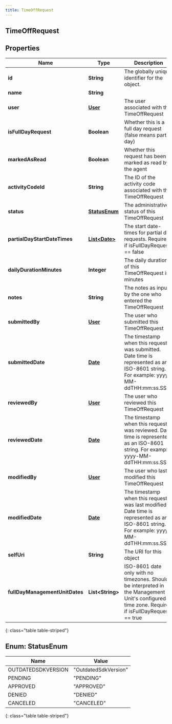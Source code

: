 ```yaml
---
title: TimeOffRequest
---
```

## TimeOffRequest


## Properties

| Name | Type | Description | Notes |
| ------------ | ------------- | ------------- | ------------- |
| **id** | **String** | The globally unique identifier for the object. |  [optional] |
| **name** | **String** |  |  [optional] |
| **user** | [**User**](User.html) | The user associated with this TimeOffRequest |  |
| **isFullDayRequest** | **Boolean** | Whether this is a full day request (false means partial day) |  |
| **markedAsRead** | **Boolean** | Whether this request has been marked as read by the agent |  |
| **activityCodeId** | **String** | The ID of the activity code associated with this TimeOffRequest |  |
| **status** | [**StatusEnum**](#StatusEnum) | The administrative status of this TimeOffRequest |  |
| **partialDayStartDateTimes** | [**List&lt;Date&gt;**](Date.html) | The start date-times for partial day requests.  Required if isFullDayRequest == false |  [optional] |
| **dailyDurationMinutes** | **Integer** | The daily duration of this TimeOffRequest in minutes |  |
| **notes** | **String** | The notes as input by the one who entered the TimeOffRequest |  [optional] |
| **submittedBy** | [**User**](User.html) | The user who submitted this TimeOffRequest |  [optional] |
| **submittedDate** | [**Date**](Date.html) | The timestamp when this request was submitted. Date time is represented as an ISO-8601 string. For example: yyyy-MM-ddTHH:mm:ss.SSSZ |  [optional] |
| **reviewedBy** | [**User**](User.html) | The user who reviewed this TimeOffRequest |  [optional] |
| **reviewedDate** | [**Date**](Date.html) | The timestamp when this request was reviewed. Date time is represented as an ISO-8601 string. For example: yyyy-MM-ddTHH:mm:ss.SSSZ |  [optional] |
| **modifiedBy** | [**User**](User.html) | The user who last modified this TimeOffRequest |  [optional] |
| **modifiedDate** | [**Date**](Date.html) | The timestamp when this request was last modified. Date time is represented as an ISO-8601 string. For example: yyyy-MM-ddTHH:mm:ss.SSSZ |  [optional] |
| **selfUri** | **String** | The URI for this object |  [optional] |
| **fullDayManagementUnitDates** | **List&lt;String&gt;** | ISO-8601 date only with no timezones.  Should be interpreted in the Management Unit&#39;s configured time zone.  Required if isFullDayRequest == true |  [optional] |
{: class="table table-striped"}


<a name="StatusEnum"></a>

## Enum: StatusEnum

| Name | Value |
| ---- | ----- |
| OUTDATEDSDKVERSION | &quot;OutdatedSdkVersion&quot; |
| PENDING | &quot;PENDING&quot; |
| APPROVED | &quot;APPROVED&quot; |
| DENIED | &quot;DENIED&quot; |
| CANCELED | &quot;CANCELED&quot; |
{: class="table table-striped"}


